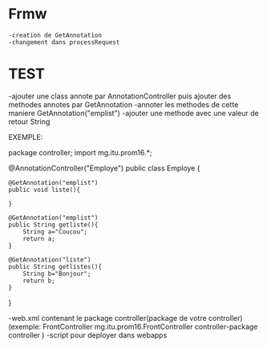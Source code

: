 
# Frmw
    -creation de GetAnnotation
    -changement dans processRequest
# TEST
-ajouter une class annote par AnnotationController puis ajouter des methodes annotes par GetAnnotation
-annoter les methodes de cette maniere GetAnnotation("emplist")
-ajouter une methode avec une valeur de retour String

EXEMPLE:

package controller;
import mg.itu.prom16.*;

@AnnotationController("Employe")
public class Employe {

    @GetAnnotation("emplist")
    public void liste(){

    }

    @GetAnnotation("emplist")
    public String getliste(){
        String a="Coucou";
        return a;
    }

    @GetAnnotation("liste")
    public String getlistes(){
        String b="Bonjour";
        return b;
    }

}


-web.xml contenant le package controller(package de votre controller)
(exemple:<servlet>
            <servlet-name>FrontController</servlet-name>
            <servlet-class>mg.itu.prom16.FrontController</servlet-class>
            <init-param>
                <param-name>controller-package</param-name>
                <param-value>controller</param-value>
            </init-param>
         </servlet>)
-script pour deployer dans webapps

